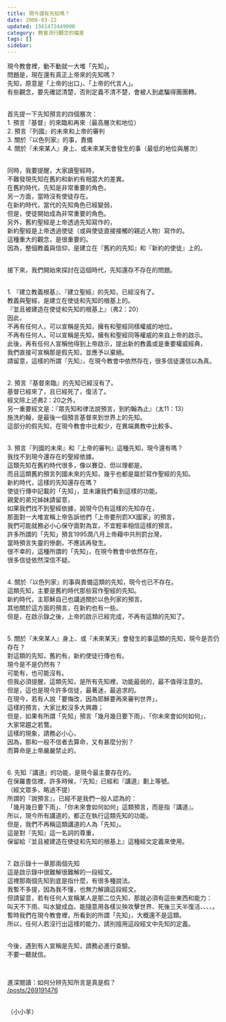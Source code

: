 ```yaml
---
title: 現今還有先知嗎？
date: 2006-03-22
updated: 1561472449000
category: 教會流行觀念的偏差
tags: []
sidebar: 
---
```


<p>現今教會裡，動不動就一大堆「先知」。<br/>
問題是，現在還有真正上帝來的先知嗎？<br/>
先知，原意是「上帝的出口」、「上帝的代言人」。<br/>
有些觀念，要先確認清楚，否則定義不清不楚，會被人到處騙得團團轉。</p>
<p><br/>
首先提一下先知預言的四個層次：<br/>
1. 預言『基督』的來臨和再來（最高層次和地位）<br/>
2. 預言『列國』的未來和上帝的審判<br/>
3. 關於『以色列家』的事，責備<br/>
4. 關於『未來某人』身上、或未來某天會發生的事（最低的地位與層次）</p>
<p><br/>
同時，我要提醒，大家讀聖經時，<br/>
不難發現先知在舊約和新約有相當大的差異。<br/>
在舊約時代，先知是非常重要的角色，<br/>
另一方面，當時沒有使徒存在。<br/>
在新約時代，當代的先知角色已經變弱，<br/>
但是，使徒開始成為非常重要的角色。<br/>
另外，舊約聖經是上帝透過先知寫作的，<br/>
新約聖經是上帝透過使徒（或與使徒直接接觸的親近人物）寫作的。<br/>
這種重大的觀念，是很重要的。<br/>
因為，整個教義與信仰，是建立在『舊約的先知』和『新約的使徒』上的。</p>
<p><br/>
接下來，我們開始來探討在這個時代，先知還存不存在的問題。</p>
<p><br/>
1. 『建立教義根基』、『建立聖經』的先知，已經沒有了。<br/>
教義與聖經，是建立在使徒和先知的根基上的。<br/>
『並且被建造在使徒和先知的根基上』（弗2：20）<br/>
因此，<br/>
不再有任何人，可以宣稱是先知，擁有和聖經同樣權威的地位。<br/>
不再有任何人，可以宣稱是先知，擁有和聖經同等權威的來自上帝的啟示。<br/>
此後，再有任何人宣稱他得到上帝啟示，提出新的教義或是重要權威經典，<br/>
我們直接可宣稱那是假先知，並應予以棄絕。<br/>
請留意，這樣的所謂『先知』，在現今教會中依然存在，很多信徒還信以為真。</p>
<p><br/>
2. 預言『基督來臨』的先知已經沒有了。<br/>
基督已經來了，且已經死了，復活了。<br/>
經文除上述弗2：20之外，<br/>
另一重要經文是：『眾先知和律法說預言，到約翰為止』（太11：13）<br/>
施洗約翰，是最後一個預言基督來到世界上的先知。<br/>
這部分的假先知，在現今教會中比較少，在異端異教中比較多。</p>
<p><br/>
3. 預言『列國的未來』和『上帝的審判』這種先知，現今還有嗎？<br/>
我找不到現今還存在的聖經依據。<br/>
這類先知在舊約時代很多，像以賽亞、但以理都是。<br/>
而且這類舊約預言列國未來的先知，幾乎也都是屬於寫作聖經的先知。<br/>
新約時代，這樣的先知還存在嗎？<br/>
使徒行傳中記載的「先知」，並未讓我們看到這樣的功能。<br/>
親愛的弟兄姊妹請留意，<br/>
如果我們找不到聖經依據，說現今仍有這樣的先知存在，<br/>
那面對一大堆宣稱上帝告訴他們「上帝要刑罰XX國家」的預言，<br/>
我們可能就務必小心保守面對為宜，不宜輕率相信這樣的預言。<br/>
許多所謂的「先知」預言1995潤八月上帝藉中共刑罰台灣，<br/>
當時預言失靈的慘劇，不應該再發生。<br/>
很不幸的，這種所謂的「先知」，在現今教會中依然存在，<br/>
很多信徒依然深信不疑。</p>
<p><br/>
4. 關於『以色列家』的事與責備這類的先知，現今也已不存在。<br/>
這類先知，主要是舊約時代那些寫作聖經的先知。<br/>
新約時代，主耶穌自己也講過關於以色列家的預言。<br/>
其他關於這方面的預言，在新約也有一些。<br/>
但是，在啟示錄之後，上帝的啟示已經完成，不再有這類的先知了。</p>
<p><br/>
5. 關於『未來某人』身上、或『未來某天』會發生的事這類的先知，現今是否仍存在？<br/>
對這類的先知，舊約有，新約使徒行傳也有。<br/>
現今是不是仍然有？<br/>
可能有，也可能沒有。<br/>
但我必須提醒，這類先知，是所有先知裡，功能最弱的，最不值得注意的。<br/>
但是，這也是現今許多信徒，最著迷，最追求的。<br/>
在現今，若有人說「要悔改，因為耶穌要再來審判世界」，<br/>
這樣的預言，大家比較沒多大興趣；<br/>
但是，如果有所謂「先知」預言「幾月幾日要下雨」、「你未來會如何如何」，<br/>
大家常趨之若鶩。<br/>
這樣的現象，請務必小心，<br/>
因為，那和一般不信者去算命，又有甚麼分別？<br/>
而算命是上帝嚴嚴禁止的。</p>
<p><br/>
6. 先知『講道』的功能，是現今最主要存在的。<br/>
在保羅書信裡，許多時候，『先知』已經和『講道』劃上等號。<br/>
（經文眾多，略過不提）<br/>
所謂的『說預言』，已經不是我們一般人認為的：<br/>
「幾月幾日要下雨」、「你未來會如何如何」這類預言，而是指『講道』。<br/>
所以，現今所有講道的，都正在執行這類先知的功能。<br/>
但是，我們不再稱這類講道的人為「先知」。<br/>
這是對『先知』這一名詞的尊重，<br/>
保留給『並且被建造在使徒和先知的根基上』這種經文定義來使用。</p>
<p><br/>
7. 啟示錄十一章那兩個先知<br/>
這是啟示錄中很難解很難解的一段經文。<br/>
這裡那兩個先知到底是指什麼，有很多種說法。<br/>
我暫不多提，因為我不懂，也無力解讀這段經文。<br/>
但請留意，若有任何人宣稱某人是那二位先知，那就必須有這些東西和能力：<br/>
叫天不下雨、叫水變成血、能隨意用各樣災殃攻擊世界、死後三天半復活、、、、。<br/>
暫時我們在現今教會裡，所看到的所謂「先知」，大概還不是這類。<br/>
所以，任何人若沒行出這樣的能力，請別擅用這段經文中先知的定義。</p>
<p><br/>
今後，遇到有人宣稱是先知，請務必進行查驗。<br/>
不要一聽就信。</p>
<p> </p>
<p>進深閱讀：如何分辨先知所言是真是假？<br/>
<a href="/posts/269191476" target="_blank">/posts/269191476</a></p>
<p><br/>
（小小羊）</p>
